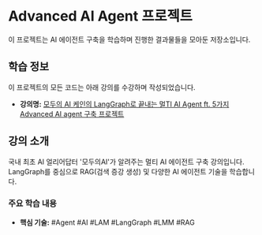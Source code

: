 # Advanced AI Agent 프로젝트

이 프로젝트는 AI 에이전트 구축을 학습하며 진행한 결과물들을 모아둔 저장소입니다.

## 학습 정보

이 프로젝트의 모든 코드는 아래 강의를 수강하며 작성되었습니다.

- **강의명:** [모두의 AI 케인의 LangGraph로 끝내는 멀TI AI Agent ft. 5가지 Advanced AI agent 구축 프로젝트](https://fastcampus.co.kr/dev_online_aiagent)

## 강의 소개

국내 최초 AI 얼리어답터 '모두의AI'가 알려주는 멀티 AI 에이전트 구축 강의입니다. LangGraph를 중심으로 RAG(검색 증강 생성) 및 다양한 AI 에이전트 기술을 학습합니다.

### 주요 학습 내용

- **핵심 기술:** #Agent #AI #LAM #LangGraph #LMM #RAG
